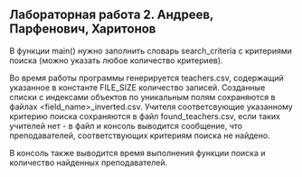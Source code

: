 ## Лабораторная работа 2. Андреев, Парфенович, Харитонов

В функции main() нужно заполнить словарь search_criteria с критериями поиска (можно указать любое количество критериев).

Во время работы программы генерируется teachers.csv, содержащий указанное в константе FILE_SIZE количество записей.
Созданные списки с индексами объектов по уникальным полям сохраняются в файлах <field_name>_inverted.csv.
Учителя соответсвующие указанному критерию поиска сохраняются в файл found_teachers.csv, если таких учителей нет - в файл и консоль выводится сообщение, что преподавателей, соответствующих критериям поиска не найдено.

В консоль также выводится время выполнения функции поиска и количество найденных преподавателей.
